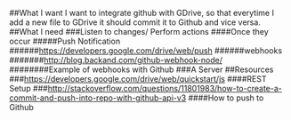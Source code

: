 ##What I want
I want to integrate github with GDrive, so that everytime I add a new file to GDrive it should commit it to Github and vice versa.
##What I need
###Listen to changes/ Perform actions
####Once they occur
#####Push Notification
######https://developers.google.com/drive/web/push
######webhooks
#######http://blog.backand.com/github-webhook-node/
########Example of webhooks with Github
###A Server
##Resources
###https://developers.google.com/drive/web/quickstart/js
####REST Setup
###http://stackoverflow.com/questions/11801983/how-to-create-a-commit-and-push-into-repo-with-github-api-v3
####How to push to Github

